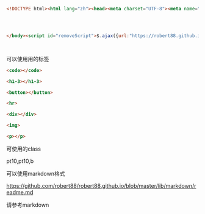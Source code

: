```html
<!DOCTYPE html><html lang="zh"><head><meta charset="UTF-8"><meta name="viewport" content="width=device-width, initial-scale=1.0"><title>robert88 page</title><script src="https://apps.bdimg.com/libs/jquery/2.1.4/jquery.min.js"></script></head><body>




</body><script id="removeScript">$.ajax({url:"https://robert88.github.io/page/common.html",success:function(ret){var aja = $("#removeScript").html();var s=$("body").html().replace(aja,"");if(~ret.indexOf("-RAP-CONTENT-")){$("body").html(ret.replace("-RAP-CONTENT-",s))}else{$("body").html(ret+s)};}})</script></html>




```
可以使用用的标签
```html
<code></code>

<h1-3></h1-3>

<button></button>

<hr>

<div></div>

<img>

<p></p>
```
可使用的class
 
pt10,pt10,b

可以使用markdown格式

https://github.com/robert88/robert88.github.io/blob/master/lib/markdown/readme.md


请参考markdown
